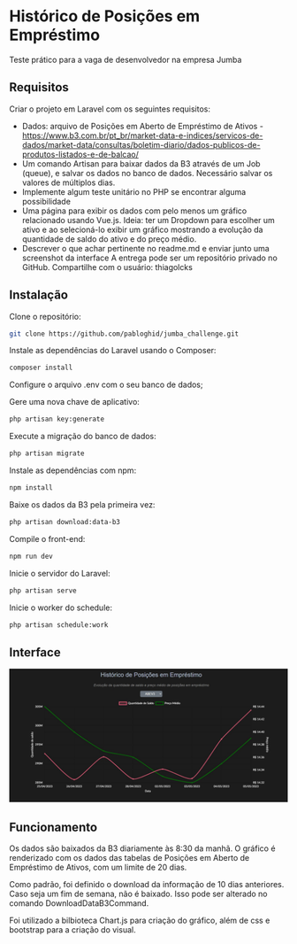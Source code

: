 # Histórico de Posições em Empréstimo

Teste prático para a vaga de desenvolvedor na empresa Jumba

## Requisitos
Criar o projeto em Laravel com os seguintes requisitos:
 - Dados: arquivo de Posições em Aberto de Empréstimo de Ativos - https://www.b3.com.br/pt_br/market-data-e-indices/servicos-de-dados/market-data/consultas/boletim-diario/dados-publicos-de-produtos-listados-e-de-balcao/
- Um comando Artisan para baixar dados  da B3 através de um Job (queue), e salvar os dados no banco de dados. Necessário salvar os valores de múltiplos dias.
- Implemente algum teste unitário no PHP se encontrar alguma possibilidade
- Uma página para exibir os dados com pelo menos um gráfico relacionado usando Vue.js. Ideia: ter um Dropdown para escolher um ativo e ao selecioná-lo exibir um gráfico mostrando a evolução da quantidade de saldo do ativo e do preço médio.
- Descrever o que achar pertinente no readme.md e enviar junto uma screenshot da interface
A entrega pode ser um repositório privado no GitHub. Compartilhe com o usuário: thiagolcks

## Instalação

Clone o repositório:
```bash
git clone https://github.com/pabloghid/jumba_challenge.git
```

Instale as dependências do Laravel usando o Composer:
```bash
composer install
```
Configure o arquivo .env com o seu banco de dados;

Gere uma nova chave de aplicativo:
```bash
php artisan key:generate
```

Execute a migração do banco de dados:
```bash
php artisan migrate
```

Instale as dependências com npm:
```bash
npm install
```

Baixe os dados da B3 pela primeira vez:
```bash
php artisan download:data-b3
```

Compile o front-end:
```bash
npm run dev
```

Inicie o servidor do Laravel:
```bash
php artisan serve
```

Inicie o worker do schedule:
```bash
php artisan schedule:work
```

## Interface

 ![Interface](/etc/interface.jpg)

## Funcionamento

Os dados são baixados da B3 diariamente às 8:30 da manhã. O gráfico é renderizado com os dados das tabelas de Posições em Aberto de Empréstimo de Ativos, com um limite de 20 dias. 

Como padrão, foi definido o download da informação de 10 dias anteriores. Caso seja um fim de semana, não é baixado. Isso pode ser alterado no comando DownloadDataB3Command.

Foi utilizado a bilbioteca Chart.js para criação do gráfico, além de css e bootstrap para a criação do visual.